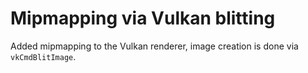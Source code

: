 # Mipmapping via Vulkan blitting

Added mipmapping to the Vulkan renderer, image creation is done via `vkCmdBlitImage`.
